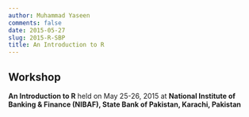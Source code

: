```yaml
---
author: Muhammad Yaseen
comments: false
date: 2015-05-27
slug: 2015-R-SBP
title: An Introduction to R
---
```


## Workshop

**An Introduction to R** held on May 25-26, 2015 at **National Institute of Banking & Finance (NIBAF), State Bank of Pakistan, Karachi, Pakistan**